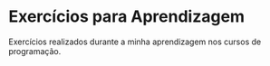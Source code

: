# Exercícios para Aprendizagem
 Exercícios realizados durante a minha aprendizagem nos cursos de programação.
